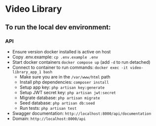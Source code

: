 # Video Library

## To run the local dev environment:

### API
- Ensure version docker installed is active on host
- Copy .env.example: `cp .env.example .env`
- Start docker containers `docker compose up` (add `-d` to run detached)
- Connect to container to run commands: `docker exec -it video-library_app_1 bash`
  - Make sure you are in the `/var/www/html` path
  - Install php dependencies: `composer install`
  - Setup app key: `php artisan key:generate`
  - Setup JWT secret key: `php artisan jwt:secret`
  - Migrate database: `php artisan migrate` 
  - Seed database: `php artisan db:seed`
  - Run tests: `php artisan test`
- Swagger documentation: `http://localhost:8000/api/documentation`
- Domain: `http://localhost:8000/api`

